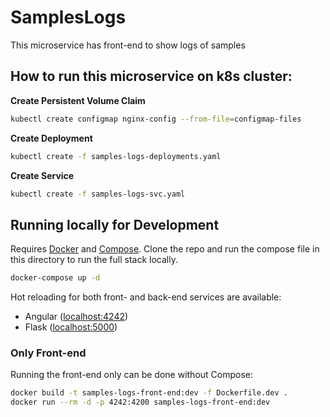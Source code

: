 # SamplesLogs
This microservice has front-end to show logs of samples

## How to run this microservice on k8s cluster:
**Create Persistent Volume Claim**
```bash
kubectl create configmap nginx-config --from-file=configmap-files
```

**Create Deployment**
```bash
kubectl create -f samples-logs-deployments.yaml
```

**Create Service**
```bash
kubectl create -f samples-logs-svc.yaml
```

## Running locally for Development

Requires [Docker](https://docs.docker.com/get-docker/) and [Compose](https://docs.docker.com/compose/install/). Clone the repo and run the compose file in this directory to run the full stack locally.

```bash
docker-compose up -d
```

Hot reloading for both front- and back-end services are available:

- Angular ([localhost:4242](http://localhost:4242))
- Flask ([localhost:5000](http://localhost:5000))

### Only Front-end

Running the front-end only can be done without Compose:

```bash
docker build -t samples-logs-front-end:dev -f Dockerfile.dev .
docker run --rm -d -p 4242:4200 samples-logs-front-end:dev
```
